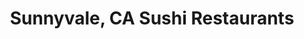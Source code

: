---
layout: city
title: Sunnyvale, CA Sushi Restaurants
permalink: /california/sunnyvale/
stateAbbr: CA
stateName: California
cityName: Sunnyvale
---